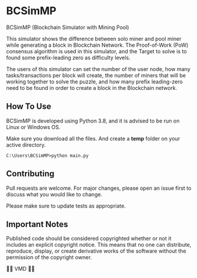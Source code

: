 # BCSimMP

BCSimMP (Blockchain Simulator with Mining Pool)

This simulator shows the difference between solo miner and pool miner while generating a block in Blockchain Network.
The Proof-of-Work (PoW) consensus algorithm is used in this simulator, and the Target to solve is to found some prefix-leading zero as difficulty levels.

The users of this simulator can set the number of the user node, how many tasks/transactions per block will create, the number of miners that will be working together to solve the puzzle, and how many prefix leading-zero need to be found in order to create a block in the Blockchain network.


## How To Use

BCSimMP is developed using Python 3.8, and it is advised to be run on Linux or Windows OS.

Make sure you download all the files.
And create a <b>temp</b> folder on your active directory.

```windows
C:\Users\BCSimMP>python main.py
```

## Contributing
Pull requests are welcome. For major changes, please open an issue first to discuss what you would like to change.

Please make sure to update tests as appropriate.

## Important Notes
Published code should be considered copyrighted whether or not it includes an explicit copyright notice.
This means that no one can distribute, reproduce, display, or create derivative works of the software without the permission of the copyright owner.

:teacher: VMD :man_teacher:
